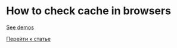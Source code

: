# How to check cache in browsers

[See demos](https://zhenkuzne.github.io/check-cache/)

[Перейти к статье](https://habr.com/ru/articles/837038/)
